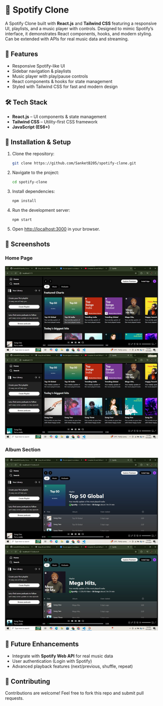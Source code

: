 # 🎵 Spotify Clone
A Spotify Clone built with **React.js** and **Tailwind CSS** featuring a responsive UI, playlists, and a music player with controls. Designed to mimic Spotify’s interface, it demonstrates React components, hooks, and modern styling. Can be extended with APIs for real music data and streaming.

## 🚀 Features

* Responsive Spotify-like UI
* Sidebar navigation & playlists
* Music player with play/pause controls
* React components & hooks for state management
* Styled with Tailwind CSS for fast and modern design

## 🛠️ Tech Stack

* **React.js** – UI components & state management
* **Tailwind CSS** – Utility-first CSS framework
* **JavaScript (ES6+)**

## 📂 Installation & Setup

1. Clone the repository:

   ```bash
   git clone https://github.com/SanketB205/spotify-clone.git
   ```
2. Navigate to the project:

   ```bash
   cd spotify-clone
   ```
3. Install dependencies:

   ```bash
   npm install
   ```
4. Run the development server:

   ```bash
   npm start
   ```
5. Open [http://localhost:3000](http://localhost:3000) in your browser.

## 📸 Screenshots
### Home Page
![Home Screenshot](./src/assets/HomepageSS.jpg)
![Home Screenshot](./src/assets/Homepage2.jpg)

### Album Section
![Album Screenshot](./src/assets/AlbumSS.jpg)
![Album Screenshot](./src/assets/Album2SS.jpg)

## 🔮 Future Enhancements

* Integrate with **Spotify Web API** for real music data
* User authentication (Login with Spotify)
* Advanced playback features (next/previous, shuffle, repeat)

## 🤝 Contributing

Contributions are welcome! Feel free to fork this repo and submit pull requests.
